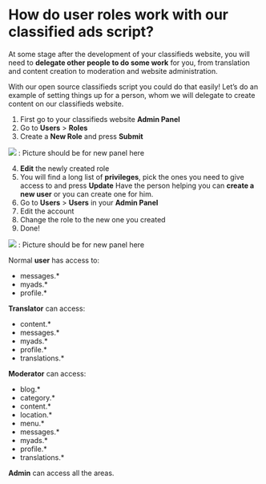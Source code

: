 # How do user roles work with our classified ads script?

At some stage after the development of your classifieds website, you will need to  **delegate other people to do some work**  for you, from translation and content creation to moderation and website administration.

With our open source classifieds script you could do that easily! Let’s do an example of setting things up for a person, whom we will delegate to create content on our classifieds website.

1.  First go to your classifieds website  **Admin Panel**
2.  Go to  **Users**  >  **Roles**
3.  Create a  **New Role**  and press  **Submit**

![](https://raw.githubusercontent.com/yclas/guides/master/images/newrole.png)  : Picture should be  for new panel here

  
4.  **Edit**  the newly created role  
5. You will find a long list of  **privileges**, pick the ones you need to give access to and press  **Update**  Have the person helping you can  **create a new user**  or you can create one for him.
6.  Go to  **Users**  >  **Users**  in your  **Admin Panel**
7.  Edit the account
8.  Change the role to the new one you created
9.  Done!  
      
    
![](https://raw.githubusercontent.com/yclas/guides/master/images/newrole1.png) : Picture should be  for new panel here


Normal  **user**  has access to:

-   messages.*
-   myads.*
-   profile.*

  
**Translator**  can access:

-   content.*
-   messages.*
-   myads.*
-   profile.*
-   translations.*

  
**Moderator**  can access:

-   blog.*
-   category.*
-   content.*
-   location.*
-   menu.*
-   messages.*
-   myads.*
-   profile.*
-   translations.*

  
**Admin**  can access all the areas.
